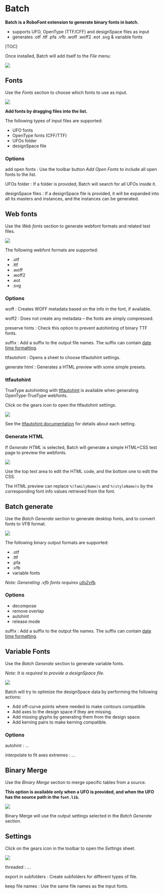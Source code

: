 Batch
=====

**Batch is a RoboFont extension to generate binary fonts in batch.**

- supports UFO, OpenType (TTF/CFF) and designSpace files as input
- generates .otf .ttf .pfa .vfb .woff .woff2 .eot .svg & variable fonts

[TOC]

Once installed, Batch will add itself to the *File* menu:

![](imgs/batch-menu.png)


Fonts
-----

Use the *Fonts* section to choose which fonts to use as input.

![](imgs/fonts.png)

**Add fonts by dragging files into the list.**

The following types of input files are supported:

- UFO fonts
- OpenType fonts (CFF/TTF)
- UFOs folder
- designSpace file

### Options

add open fonts
:	Use the toolbar button *Add Open Fonts* to include all open fonts to the list.

UFOs folder
:	If a folder is provided, Batch will search for all UFOs inside it.

designSpace files
:	If a designSpace file is provided, it will be expanded into all its masters and instances, and the instances can be generated.


Web fonts
---------

Use the *Web fonts* section to generate webfont formats and related test files.

![](imgs/web-fonts.png)

The following webfont formats are supported:

- .otf
- .ttf
- .woff
- .woff2
- .eot
- .svg

### Options

woff
:	Creates WOFF metadata based on the info in the font, if available.

woff2
:	Does not create any metadata – the fonts are simply compressed.

preserve hints
:	Check this option to prevent autohinting of binary TTF fonts.

suffix
:	Add a suffix to the output file names. The suffix can contain [date time formatting](https://docs.python.org/2/library/time.html#time.strftime).

ttfautohint
:	Opens a sheet to choose ttfautohint settings. 

generate html
:	Generates a HTML preview with some simple presets.


### ttfautohint

TrueType autohinting with [ttfautohint] is available when generating OpenType-TrueType webfonts.

Click on the gears icon to open the ttfautohint settings.

![](imgs/ttfautohint.png)

See the [ttfautohint documentation] for details about each setting.

[ttfautohint]: http://www.freetype.org/ttfautohint/
[ttfautohint documentation]: https://www.freetype.org/ttfautohint/doc/ttfautohint.html

### Generate HTML

If *Generate HTML*  is selected, Batch will generate a simple HTML+CSS test page to preview the webfonts.

![](imgs/html-preview.png)

Use the top text area to edit the HTML code, and the bottom one to edit the CSS.

The HTML preview can replace `%(familyName)s` and `%(styleName)s` by the corresponding font info values retrieved from the font.


Batch generate
--------------

Use the *Batch Generate* section to generate desktop fonts, and to convert fonts to VFB format.

![](imgs/batch-generate.png)

The following binary output formats are supported:

- .otf
- .ttf
- .pfa
- .vfb
- variable fonts

*Note: Generating .vfb fonts requires [ufo2vfb].*

[ufo2vfb]: http://blog.fontlab.com/font-utility/vfb2ufo/

### Options

* decompose
* remove overlap
* autohint
* release mode

suffix
:	Add a suffix to the output file names. The suffix can contain [date time formatting](https://docs.python.org/2/library/time.html#time.strftime).


Variable Fonts
--------------

Use the *Batch Generate* section to generate variable fonts. 

*Note: It is required to provide a designSpace file.*

![](imgs/variable-fonts.png)

Batch will try to optimize the designSpace data by performing the following actions:

* Add off-curve points where needed to make contours compatible.
* Add axes to the design space if they are missing.
* Add missing glyphs by generating them from the design space.
* Add kerning pairs to make kerning compatible.

### Options

autohint
:	...

interpolate to fit axes extremes
:	...


Binary Merge 
------------

Use the *Binary Merge* section to merge specific tables from a source.

**This option is available only when a UFO is provided, and when the UFO has the source path in the `font.lib`.**

![](imgs/binary-merge.png)

Binary Merge will use the output settings selected in the *Batch Generate* section.


Settings
--------

Click on the gears icon in the toolbar to open the *Settings* sheet.

![](imgs/settings.png)

threaded
:	...

export in subfolders
:	Create subfolders for different types of file.

keep file names
:	Use the same file names as the input fonts.
